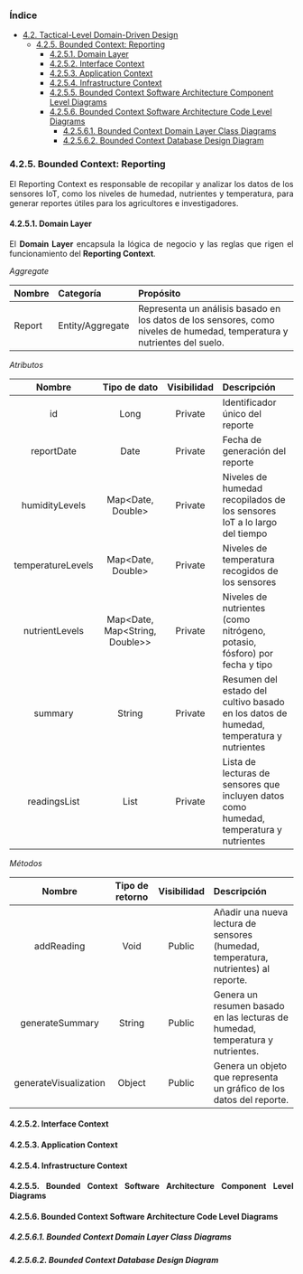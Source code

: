 ### Índice
- [4.2. Tactical-Level Domain-Driven Design](https://github.com/CrackeletsGroup-IoT/upc-pre-202401-si572-sw71-CrackeletsGroup-report-tf/blob/capitulo4/capitulo4/CAPITULO%20IV.md#42-tactical-level-domain-driven-design)
  - [4.2.5. Bounded Context: Reporting](#421-bounded-context--booking)
    - [4.2.5.1. Domain Layer](#4211-domain-layer)
    - [4.2.5.2. Interface Context](#4212-interface-layer)
    - [4.2.5.3. Application Context](#4213-application-layer)
    - [4.2.5.4. Infrastructure Context](#4214-infrastructure-layer)
    - [4.2.5.5. Bounded Context Software Architecture Component Level Diagrams](#4215-bounded-context-software-architecture-component-level-diagrams)
    - [4.2.5.6. Bounded Context Software Architecture Code Level Diagrams](#4216-bounded-context-software-architecture-code-level-diagrams)
      - [4.2.5.6.1. Bounded Context Domain Layer Class Diagrams](#42161-bounded-context-domain-layer-class-diagrams)
      - [4.2.5.6.2. Bounded Context Database Design Diagram](#42162-bounded-context-database-design-diagram)
  
<div align="justify">

### 4.2.5. Bounded Context:  Reporting    

El Reporting Context es responsable de recopilar y analizar los datos de los sensores IoT, como los niveles de humedad, nutrientes y temperatura, para generar reportes útiles para los agricultores e investigadores.          

#### 4.2.5.1. Domain Layer

El **Domain Layer** encapsula la lógica de negocio y las reglas que rigen el funcionamiento del **Reporting Context**. 

*Aggregate*

| **Nombre**      | **Categoría**     | **Propósito** |
|:---------------|:-----------------|:--------------|
| Report         | Entity/Aggregate  | Representa un análisis basado en los datos de los sensores, como niveles de humedad, temperatura y nutrientes del suelo. |

  *Atributos*

| **Nombre**        | **Tipo de dato**          | **Visibilidad** | **Descripción** |
|:-----------------:|:------------------------:|:---------------:|:----------------|
| id                | Long                     | Private         | Identificador único del reporte |
| reportDate        | Date                     | Private         | Fecha de generación del reporte |
| humidityLevels    | Map<Date, Double>        | Private         | Niveles de humedad recopilados de los sensores IoT a lo largo del tiempo |
| temperatureLevels | Map<Date, Double>        | Private         | Niveles de temperatura recogidos de los sensores |
| nutrientLevels    | Map<Date, Map<String, Double>> | Private  | Niveles de nutrientes (como nitrógeno, potasio, fósforo) por fecha y tipo |
| summary           | String                   | Private         | Resumen del estado del cultivo basado en los datos de humedad, temperatura y nutrientes |
| readingsList      | List<Reading>            | Private         | Lista de lecturas de sensores que incluyen datos como humedad, temperatura y nutrientes |


*Métodos* 

| **Nombre**       | **Tipo de retorno** | **Visibilidad** | **Descripción** |
|:----------------:|:------------------:|:---------------:|:----------------|
| addReading       | Void               | Public          | Añadir una nueva lectura de sensores (humedad, temperatura, nutrientes) al reporte. |
| generateSummary  | String             | Public          | Genera un resumen basado en las lecturas de humedad, temperatura y nutrientes. |
| generateVisualization    | Object              | Public          |  Genera un objeto que representa un gráfico de los datos del reporte. |


#### 4.2.5.2. Interface Context

#### 4.2.5.3. Application Context

#### 4.2.5.4. Infrastructure Context


#### 4.2.5.5. Bounded Context Software Architecture Component Level Diagrams


#### 4.2.5.6. Bounded Context Software Architecture Code Level Diagrams

##### 4.2.5.6.1. Bounded Context Domain Layer Class Diagrams


##### 4.2.5.6.2. Bounded Context Database Design Diagram

</div>



